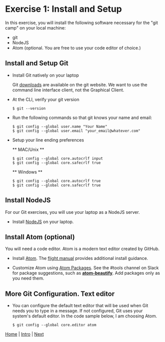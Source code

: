 # Exercise 1: Install and Setup

In this exercise, you will install the following software necessary for the "git camp" on your local machine:

- git
- NodeJS
- Atom (optional.  You are free to use your code editor of choice.)  

## Install and Setup Git

- Install Git natively on your laptop

  Git [downloads](https://git-scm.com/download) are available on the git website.  We want to use the command line interface client, not the Graphical Client.

- At the CLI, verify your git version

  ```
  $ git --version
  ```
- Run the following commands so that git knows your name and email:

  ```
  $ git config --global user.name "Your Name"
  $ git config --global user.email "your_email@whatever.com"
  ```

- Setup your line ending preferences

  ** MAC/Unix **

  ```
  $ git config --global core.autocrlf input
  $ git config --global core.safecrlf true
  ```

  ** Windows **

  ```
  $ git config --global core.autocrlf true
  $ git config --global core.safecrlf true
  ```

## Install NodeJS

For our Git exercises, you will use your laptop as a NodeJS server.

  - Install [NodeJS](https://nodejs.org/en/) on your laptop.

## Install Atom (optional)

You will need a code editor.  Atom is a modern text editor created by GitHub.  

- Install [Atom](https://atom.io/).  The [flight manual](http://flight-manual.atom.io/getting-started/sections/installing-atom/) provides additional install guidance.

- Customize Atom using [Atom Packages](http://flight-manual.atom.io/using-atom/sections/atom-packages/).  See the #tools channel on Slack for package suggestions, such as **[atom-beautify](https://atom.io/packages/atom-beautify)**.  Add packages only as you need them.  

## More Git Configuration.  Text editor

- You can configure the default text editor that will be used when Git needs you to type in a message. If not configured, Git uses your system's default editor.  In the code sample below, I am choosing Atom.  

  ```
  $ git config --global core.editor atom
  ```



[Home](/)   |   [Intro](/intro/)   |    [Next](/intro/2)
